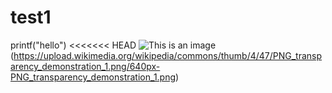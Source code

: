 # test1
printf("hello")
<<<<<<< HEAD
![This is an image](https://myoctocat.com/assets/images/base-octocat.svg)
(https://upload.wikimedia.org/wikipedia/commons/thumb/4/47/PNG_transparency_demonstration_1.png/640px-PNG_transparency_demonstration_1.png)
